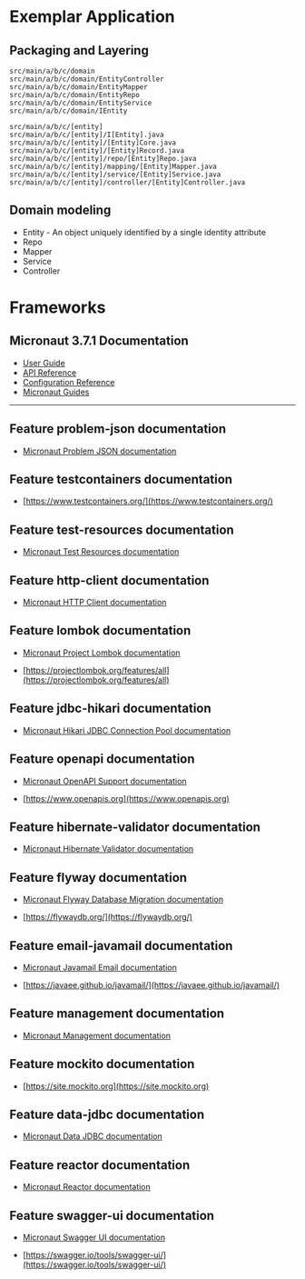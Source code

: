 # Exemplar Application

## Packaging and Layering

```shell
src/main/a/b/c/domain
src/main/a/b/c/domain/EntityController
src/main/a/b/c/domain/EntityMapper
src/main/a/b/c/domain/EntityRepo
src/main/a/b/c/domain/EntityService
src/main/a/b/c/domain/IEntity
```

```shell
src/main/a/b/c/[entity]
src/main/a/b/c/[entity]/I[Entity].java
src/main/a/b/c/[entity]/[Entity]Core.java
src/main/a/b/c/[entity]/[Entity]Record.java
src/main/a/b/c/[entity]/repo/[Entity]Repo.java
src/main/a/b/c/[entity]/mapping/[Entity]Mapper.java
src/main/a/b/c/[entity]/service/[Entity]Service.java
src/main/a/b/c/[entity]/controller/[Entity]Controller.java
```

## Domain modeling
 
* Entity - An object uniquely identified by a single identity attribute
* Repo
* Mapper
* Service
* Controller

# Frameworks

## Micronaut 3.7.1 Documentation

- [User Guide](https://docs.micronaut.io/3.7.1/guide/index.html)
- [API Reference](https://docs.micronaut.io/3.7.1/api/index.html)
- [Configuration Reference](https://docs.micronaut.io/3.7.1/guide/configurationreference.html)
- [Micronaut Guides](https://guides.micronaut.io/index.html)
---

## Feature problem-json documentation

- [Micronaut Problem JSON documentation](https://micronaut-projects.github.io/micronaut-problem-json/latest/guide/index.html)


## Feature testcontainers documentation

- [https://www.testcontainers.org/](https://www.testcontainers.org/)


## Feature test-resources documentation

- [Micronaut Test Resources documentation](https://micronaut-projects.github.io/micronaut-test-resources/latest/guide/)


## Feature http-client documentation

- [Micronaut HTTP Client documentation](https://docs.micronaut.io/latest/guide/index.html#httpClient)


## Feature lombok documentation

- [Micronaut Project Lombok documentation](https://docs.micronaut.io/latest/guide/index.html#lombok)

- [https://projectlombok.org/features/all](https://projectlombok.org/features/all)


## Feature jdbc-hikari documentation

- [Micronaut Hikari JDBC Connection Pool documentation](https://micronaut-projects.github.io/micronaut-sql/latest/guide/index.html#jdbc)


## Feature openapi documentation

- [Micronaut OpenAPI Support documentation](https://micronaut-projects.github.io/micronaut-openapi/latest/guide/index.html)

- [https://www.openapis.org](https://www.openapis.org)


## Feature hibernate-validator documentation

- [Micronaut Hibernate Validator documentation](https://micronaut-projects.github.io/micronaut-hibernate-validator/latest/guide/index.html)


## Feature flyway documentation

- [Micronaut Flyway Database Migration documentation](https://micronaut-projects.github.io/micronaut-flyway/latest/guide/index.html)

- [https://flywaydb.org/](https://flywaydb.org/)


## Feature email-javamail documentation

- [Micronaut Javamail Email documentation](https://micronaut-projects.github.io/micronaut-email/latest/guide/index.html#javamail)

- [https://javaee.github.io/javamail/](https://javaee.github.io/javamail/)


## Feature management documentation

- [Micronaut Management documentation](https://docs.micronaut.io/latest/guide/index.html#management)


## Feature mockito documentation

- [https://site.mockito.org](https://site.mockito.org)


## Feature data-jdbc documentation

- [Micronaut Data JDBC documentation](https://micronaut-projects.github.io/micronaut-data/latest/guide/index.html#jdbc)


## Feature reactor documentation

- [Micronaut Reactor documentation](https://micronaut-projects.github.io/micronaut-reactor/snapshot/guide/index.html)


## Feature swagger-ui documentation

- [Micronaut Swagger UI documentation](https://micronaut-projects.github.io/micronaut-openapi/latest/guide/index.html)

- [https://swagger.io/tools/swagger-ui/](https://swagger.io/tools/swagger-ui/)


